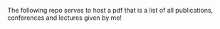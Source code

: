 The following repo serves to host a pdf that is a list of all publications, conferences and lectures given by me! 
